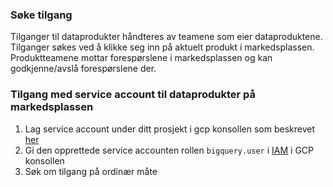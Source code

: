 ### Søke tilgang
Tilganger til dataprodukter håndteres av teamene som eier dataproduktene.
Tilganger søkes ved å klikke seg inn på aktuelt produkt i markedsplassen.
Produktteamene mottar forespørslene i markedsplassen og kan godkjenne/avslå forespørslene der.


### <a name="service_account"></a> Tilgang med service account til dataprodukter på markedsplassen
1. Lag service account under ditt prosjekt i gcp konsollen som beskrevet [her](https://cloud.google.com/iam/docs/creating-managing-service-accounts)
2. Gi den opprettede service accounten rollen `bigquery.user` i [IAM](https://console.cloud.google.com/iam-admin) i GCP konsollen
3. Søk om tilgang på ordinær måte